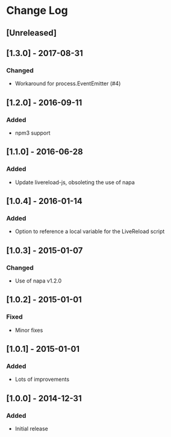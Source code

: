 # Change Log

## [Unreleased]

## [1.3.0] - 2017-08-31
### Changed
- Workaround for process.EventEmitter (#4)

## [1.2.0] - 2016-09-11
### Added
- npm3 support

## [1.1.0] - 2016-06-28
### Added
- Update livereload-js, obsoleting the use of napa

## [1.0.4] - 2016-01-14
### Added
- Option to reference a local variable for the LiveReload script

## [1.0.3] - 2015-01-07
### Changed
- Use of napa v1.2.0

## [1.0.2] - 2015-01-01
### Fixed
- Minor fixes

## [1.0.1] - 2015-01-01
### Added
- Lots of improvements

## [1.0.0] - 2014-12-31
### Added
- Initial release

